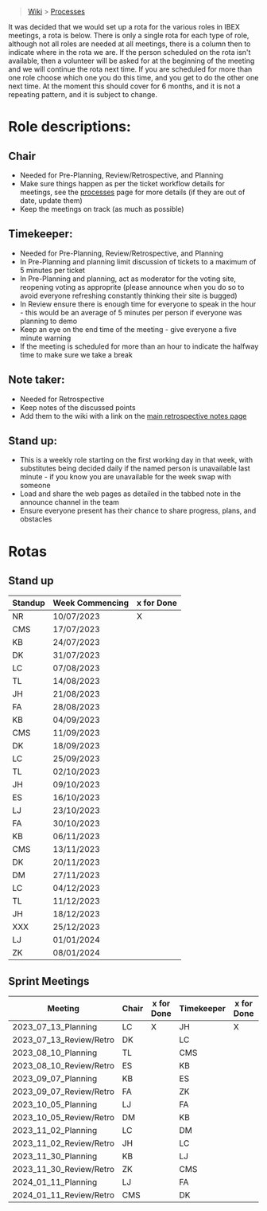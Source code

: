 > [Wiki](Home) > [Processes](Processes)

It was decided that we would set up a rota for the various roles in IBEX meetings, a rota is below. There is only a single rota for each type of role, although not all roles are needed at all meetings, there is a column then to indicate where in the rota we are. If the person scheduled on the rota isn't available, then a volunteer will be asked for at the beginning of the meeting and we will continue the rota next time. If you are scheduled for more than one role choose which one you do this time, and you get to do the other one next time. At the moment this should cover for 6 months, and it is not a repeating pattern, and it is subject to change.

# Role descriptions:
## Chair 
* Needed for Pre-Planning, Review/Retrospective, and Planning
* Make sure things happen as per the ticket workflow details for meetings, see the [processes](Processes) page for more details (if they are out of date, update them)
* Keep the meetings on track (as much as possible)

## Timekeeper:
* Needed for Pre-Planning, Review/Retrospective, and Planning
* In Pre-Planning and planning limit discussion of tickets to a maximum of 5 minutes per ticket
* In Pre-Planning and planning, act as moderator for the voting site, reopening voting as approprite (please announce when you do so to avoid everyone refreshing constantly thinking their site is bugged)
* In Review ensure there is enough time for everyone to speak in the hour - this would be an average of 5 minutes per person if everyone was planning to demo
* Keep an eye on the end time of the meeting - give everyone a five minute warning
* If the meeting is scheduled for more than an hour to indicate the halfway time to make sure we take a break

## Note taker:
* Needed for Retrospective
* Keep notes of the discussed points
* Add them to the wiki with a link on the [main retrospective notes page](Retrospective-Notes)

## Stand up:
* This is a weekly role starting on the first working day in that week, with substitutes being decided daily if the named person is unavailable last minute - if you know you are unavailable for the week swap with someone
* Load and share the web pages as detailed in the tabbed note in the announce channel in the team
* Ensure everyone present has their chance to share progress, plans, and obstacles

# Rotas

## Stand up
 | Standup | Week Commencing | x for Done |
 |--- | --- | --- |
 |NR | 10/07/2023 |X |
 |CMS | 17/07/2023 | |
 |KB | 24/07/2023 | |
 |DK | 31/07/2023 | |
 |LC | 07/08/2023 | |
 |TL | 14/08/2023 | |
 |JH | 21/08/2023 | |
 |FA | 28/08/2023 | |
 |KB | 04/09/2023 | |
 |CMS | 11/09/2023 | |
 |DK | 18/09/2023 | |
 |LC | 25/09/2023 | |
 |TL | 02/10/2023 | |
 |JH | 09/10/2023 | |
 |ES | 16/10/2023 | |
 |LJ | 23/10/2023 | |
 |FA | 30/10/2023 | |
 |KB | 06/11/2023 | |
 |CMS | 13/11/2023 | |
 |DK | 20/11/2023 | |
 |DM | 27/11/2023 | |
 |LC | 04/12/2023 | |
 |TL | 11/12/2023 | |
 |JH | 18/12/2023 | |
 |XXX | 25/12/2023 | |
 |LJ | 01/01/2024 | |
 |ZK | 08/01/2024 | |


## Sprint Meetings
| Meeting| Chair | x for Done | Timekeeper | x for Done | Note taker | x for Done |
| ---| --- | --- | ---| --- | --- | --- |
| 2023_07_13_Planning| LC | X | JH| X | |  |
| 2023_07_13_Review/Retro| DK |  | LC|  | ES|  |
| 2023_08_10_Planning| TL |  | CMS|  | |  |
| 2023_08_10_Review/Retro| ES |  | KB|  | DK|  |
| 2023_09_07_Planning| KB |  | ES|  | |  |
| 2023_09_07_Review/Retro| FA |  | ZK|  | DM|  |
| 2023_10_05_Planning| LJ |  | FA|  | |  |
| 2023_10_05_Review/Retro| DM |  | KB|  | LJ|  |
| 2023_11_02_Planning| LC |  | DM|  | |  |
| 2023_11_02_Review/Retro| JH |  | LC|  | ZX|  |
| 2023_11_30_Planning| KB |  | LJ|  | |  |
| 2023_11_30_Review/Retro| ZK |  | CMS|  | LC|  |
| 2024_01_11_Planning| LJ |  | FA|  | |  |
| 2024_01_11_Review/Retro| CMS |  | DK|  | TL|  |

